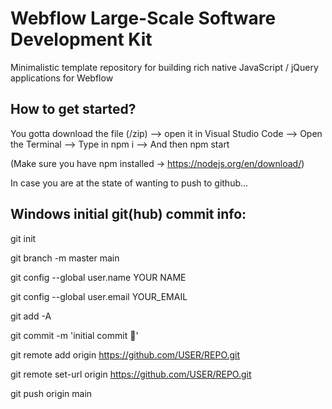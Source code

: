 # Webflow Large-Scale Software Development Kit

Minimalistic template repository for building rich native JavaScript / jQuery applications for Webflow



## How to get started?

You gotta download the file (/zip) --> open it in Visual Studio Code --> Open the Terminal --> Type in npm i --> And then npm start

(Make sure you have npm installed -> https://nodejs.org/en/download/)

In case you are at the state of wanting to push to github...



## Windows initial git(hub) commit info:

git init

git branch -m master main

git config --global user.name YOUR NAME

git config --global user.email YOUR_EMAIL

git add -A

git commit -m 'initial commit 🚀'

git remote add origin https://github.com/USER/REPO.git

git remote set-url origin https://github.com/USER/REPO.git

git push origin main

